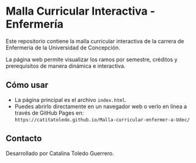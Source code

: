 # Malla Curricular Interactiva - Enfermería

Este repositorio contiene la malla curricular interactiva de la carrera de Enfermería de la Universidad de Concepción.

La página web permite visualizar los ramos por semestre, créditos y prerequisitos de manera dinámica e interactiva.

## Cómo usar

- La página principal es el archivo `index.html`.
- Puedes abrirlo directamente en un navegador web o verlo en línea a través de GitHub Pages en:  
  `https://catitatoledo.github.io/Malla-curricular-enfermer-a-Udec/`

## Contacto

Desarrollado por Catalina Toledo Guerrero.
